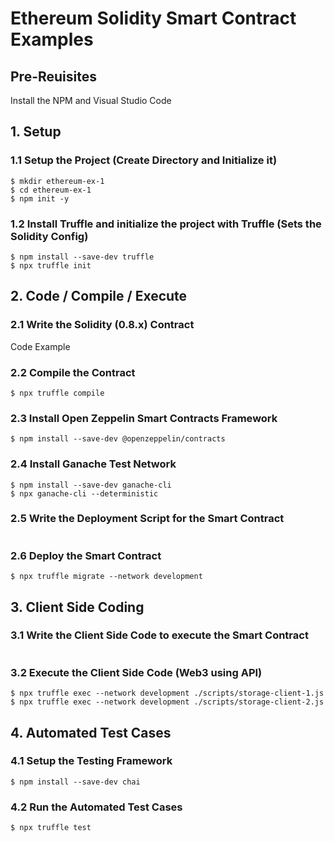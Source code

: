 # Ethereum Solidity Smart Contract Examples

## Pre-Reuisites

Install the NPM and Visual Studio Code

## 1. Setup

### 1.1 Setup the Project (Create Directory and Initialize it)

```
$ mkdir ethereum-ex-1
$ cd ethereum-ex-1
$ npm init -y
```

### 1.2 Install Truffle and initialize the project with Truffle (Sets the Solidity Config)

```
$ npm install --save-dev truffle
$ npx truffle init
```

## 2. Code / Compile / Execute

### 2.1 Write the Solidity (0.8.x) Contract 

Code Example 
<img>

### 2.2 Compile the Contract
```
$ npx truffle compile
```

### 2.3 Install Open Zeppelin Smart Contracts Framework

```
$ npm install --save-dev @openzeppelin/contracts
```

### 2.4 Install Ganache Test Network

```
$ npm install --save-dev ganache-cli
$ npx ganache-cli --deterministic
```

### 2.5 Write the Deployment Script for the Smart Contract

<img>

### 2.6 Deploy the Smart Contract

```
$ npx truffle migrate --network development
```

## 3. Client Side Coding

### 3.1 Write the Client Side Code to execute the Smart Contract

<img>


### 3.2 Execute the Client Side Code (Web3 using API)

```
$ npx truffle exec --network development ./scripts/storage-client-1.js
$ npx truffle exec --network development ./scripts/storage-client-2.js

```

## 4. Automated Test Cases

### 4.1 Setup the Testing Framework

```
$ npm install --save-dev chai
```

### 4.2 Run the Automated Test Cases

```
$ npx truffle test
```
